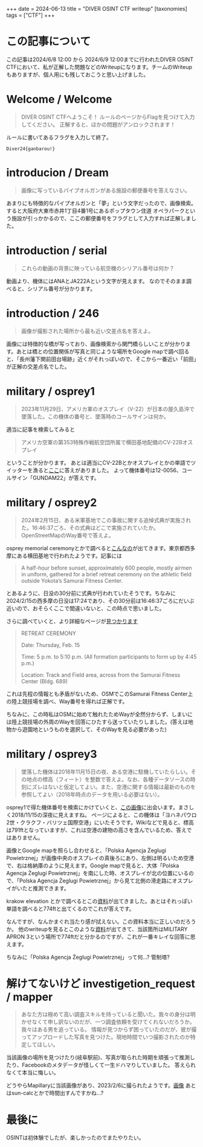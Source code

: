 +++
date = 2024-06-13
title = "DIVER OSINT CTF writeup"
[taxonomies]
tags = ["CTF"]
+++

# この記事について
この記事は2024/6/8 12:00 から 2024/6/9 12:00までに行われたDIVER OSINT CTFにおいて、私が正解した問題などのWriteupになります。チームのWriteupもありますが、個人用にも残しておこうと思い上げました。

# Welcome / Welcome
>DIVER OSINT CTFへようこそ！
ルールのページからFlagを見つけて入力してください。
正解すると、ほかの問題がアンロックされます！

ルールに書いてあるフラグを入力して終了。
```
Diver24{ganbarou!}
```

# introducion / Dream
>画像に写っているパイプオルガンがある施設の郵便番号を答えなさい。

あまりにも特徴的なパイプオルガンと「夢」という文字だったので、画像検索。
すると大阪府大東市赤井1丁目4番1号にあるポップタウン住道 オペラパークという施設が引っかかるので、ここの郵便番号をフラグとして入力すれば正解しました。

# introduction / serial
>これらの動画の背景に映っている航空機のシリアル番号は何か？ 

動画より、機体にはANAとJA222Aという文字が見えます。
なのでそのまま調べると、シリアル番号が分かります。

# introduction / 246
> 画像が撮影された場所から最も近い交差点名を答えよ。

画像には特徴的な橋が写っており、画像検索から関門橋らしいことが分かります。あとは橋との位置関係が写真と同じような場所をGoogle mapで調べ回ると、「長州藩下関前田台場跡」近くがそれっぽいので、そこから一番近い「前田」が正解の交差点名でした。

# military / osprey1
> 2023年11月29日、アメリカ軍のオスプレイ（V-22）が日本の屋久島沖で墜落した。この機体の番号と、墜落時のコールサインは何か。

適当に記事を検索してみると
> アメリカ空軍の第353特殊作戦航空団所属で横田基地配備のCV-22Bオスプレイ

ということが分かります。
あとは適当にCV-22Bとかオスプレイとかの単語でツイッターを漁ると[ここ](https://x.com/oldconnie/status/1730235904592134469)に答えがありました。
よって機体番号は12-0056、コールサイン「GUNDAM22」が答えです。

# military / osprey2
> 2024年2月15日、ある米軍基地でこの事故に関する追悼式典が実施された。16:46:37ごろ、その式典はどこで実施されていたか。
OpenStreetMapのWay番号で答えよ。

osprey memorial ceremonyとかで調べると[こんなの](https://www.stripes.com/branches/air_force/2024-02-15/osprey-crash-japan-yokota-service-13010379.html)が出てきます。東京都西多摩にある横田基地で行われたようです。記事には
> A half-hour before sunset, approximately 600 people, mostly airmen in uniform, gathered for a brief retreat ceremony on the athletic field outside Yokota’s Samurai Fitness Center.

とあるように、日没の30分前に式典が行われていたそうです。ちなみに2024/2/15の西多摩の日没は17:24であり、その30分前は16:46:37ごろにだいぶ近いので、おそらくここで間違いないと、この時点で思いました。

さらに調べていくと、より詳細なページが[見つかります](https://www.yokota.af.mil/News/Latest-Announcements/Article/3672888/gundam-22-memorial-service/)
> RETREAT CEREMONY
>
> Date: Thursday, Feb. 15
>
> Time: 5 p.m. to 5:10 p.m. (All formation participants to form up by 4:45 p.m.)
>
> Location: Track and Field area, across from the Samurai Fitness Center (Bldg. 689)

これは先程の情報とも矛盾がないため、OSMでこのSamurai Fitness Center上の陸上競技場を調べ、Way番号を得れば正解です。

ちなみに、この時私はOSMに始めて触れたためWayが全然分からず、しまいには陸上競技場の外周のWayを回答にひたすら送っていたりしました。(答えは地物から遊園地というものを選択して、そのWayを見る必要があった)

# military / osprey3
> 墜落した機体は2018年11月15日の夜、ある空港に駐機していたらしい。その地点の標高（フィート）を整数で答えよ。なお、各種データソースの時刻にズレはないと仮定してよい。また、空港に関する情報は最新のものを参照してよい（2018年時点のデータを用いる必要はない）。

osprey1で得た機体番号を検索にかけていくと、[この画像](https://www.jetphotos.com/photo/9144357)に出会います。まさしく2018/11/15の深夜に見えますね。
ページによると、この機体は「ヨハネパウロ2世・クラクフ・バリツェ国際空港」にいたそうです。Wikiなどで見ると、標高は791ftとなっていますが、これは空港の建物の高さを含んでいるため、答えではありません。

画像とGoogle mapを照らし合わせると、「Polska Agencja Żeglugi Powietrznej」が画像中央のオスプレイの真後ろにあり、左側は明るいため空港で、右は格納庫のように見えます。Google mapで見ると、大体「Polska Agencja Żeglugi Powietrznej」を南にした時、オスプレイが北の位置にいるので、「Polska Agencja Żeglugi Powietrznej」から見て北側の滑走路にオスプレイがいたと推測できます。

krakow elevation とかで調べるとこの[資料](https://www.ais.pansa.pl/aip/pliki/EP_AD_2_EPKK_en.pdf)が出てきました。あとはそれっぽい単語を調べると774ftと出てくるのでこれが答えです。

なんですが、なんかまぐれ当たり感が拭えない。この資料本当に正しいのだろうか。
他のwriteupを見るとこのような[資料](https://krakowairport.pl/storage/2021-01/ep-ad-2-epkk-1-1-1-en1-1611834393HArbS.pdf)が出てきて、当該箇所はMILITARY APRON 3という場所で774ftだと分かるのですが、これが一番キレイな回答に思えます。

ちなみに「Polska Agencja Żeglugi Powietrznej」って何...? 管制塔?

# 解けてないけど investigetion_request / mapper
> あなた方は極めて高い調査スキルを持っていると聞いた。我々の身分は明かせなくて申し訳ないのだが、一つ調査依頼を受けてくれないだろうか。
我々はある男を追っている。
情報が見つからず困っていたのだが、彼が撮ってアップロードした写真を見つけた。現地時間でいつ撮影されたのか特定してほしい。

当該画像の場所を見つけたり(岐阜駅前)、写真が取られた時期を頑張って推測したり、Facebookのメタデータが怪しくて一生ドハマりしていました。
答えられなくて本当に悔しい。

どうやらMapillaryに当該画像があり、2023/2/6に撮られたようです。[画像](https://www.mapillary.com/app/?lat=35.412007&lng=136.756698&z=18.507253381463244&focus=photo&pKey=438678415240541)
あとはsun-calcとかで時間出すんですかね...?

# 最後に
OSINTは初体験でしたが、楽しかったのでまたやりたい。
